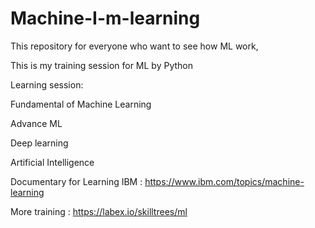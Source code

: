 # Machine-I-m-learning
This repository for everyone who want to see how ML work,

This is my training session for ML by Python

Learning session:

Fundamental of Machine Learning

Advance ML

Deep learning

Artificial Intelligence


Documentary for Learning
IBM : https://www.ibm.com/topics/machine-learning


More training : https://labex.io/skilltrees/ml
